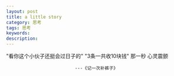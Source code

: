 ```yaml
---
layout: post
title: a little story
category: 思考
tags: 思考
keywords: 
description: 
---
```



"看你这个小伙子还挺会过日子的"
"3条一共收10块钱"
那一秒 心灵震颤

                              ---《记一次补裤子》